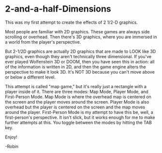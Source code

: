 # 2-and-a-half-Dimensions

This was my first attempt to create the effects of 2 1/2-D graphics.

Most people are familiar with 2D graphics. These games are always side scrolling or overhead. Then there's 3D graphics, where you are immersed in a world from the player's perspective.

But 2-1/2D graphics are actually 2D graphics that are made to LOOK like 3D graphics, even though they aren't technically three dimensional. If you've ever played Wolfenstein 3D or DOOM, then you have seen this in action: all of the information is written in 2D, and then the game engine alters the perspective to make it look 3D. It's NOT 3D because you can't move above or below a different level.

This attempt is called "map game," but it's really just a rectangle with a player inside of it. There are three modes: Map Mode, Player Mode, and First-Person Mode. Map Mode is where the overhead map is centered on the screen and the player moves around the screen. Player Mode is also overhead but the player is centered on the screen and the map moves around the player. First-Person Mode is my attempt to have this be, well, a first-person's perspective. It isn't slick, but it works enough for me to make further attempts at this. You toggle between the modes by hitting the TAB key.

Enjoy!

-Robin
